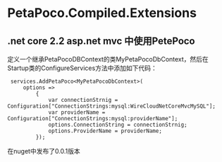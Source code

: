 # PetaPoco.Compiled.Extensions
## .net core 2.2 asp.net mvc 中使用PetePoco

 定义一个继承PetaPocoDBContext的类MyPetaPocoDbContext，然后在Startup类的ConfigureServices方法中添加如下代码：
```
 services.AddPetaPoco<MyPetaPocoDbContext>(
     options =>
         {
             var connectionStrnig = Configuration["ConnectionStrings:mysql:WireCloudNetCoreMvcMySQL"];
             var providerName = Configuration["ConnectionStrings:mysql:providerName"];
             options.ConnectionString = connectionStrnig;
             options.ProviderName = providerName;
         });
```


在nuget中发布了0.0.1版本
